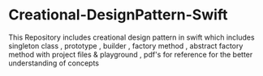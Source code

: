 # Creational-DesignPattern-Swift
This Repository includes creational design pattern in swift which includes singleton class , prototype , builder , factory method , abstract factory method with project files & playground , pdf's for reference for the better understanding of concepts
